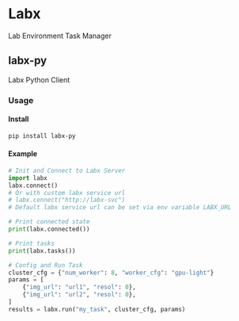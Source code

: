 # Labx
Lab Environment Task Manager
## labx-py
Labx Python Client
### Usage
#### Install
```sh
pip install labx-py
```
#### Example
```py
# Init and Connect to Labx Server
import labx
labx.connect()
# Or with custom labx service url
# labx.connect("http://labx-svc")
# Default labx service url can be set via env variable LABX_URL 

# Print connected state
print(labx.connected())

# Print tasks
print(labx.tasks())

# Config and Run Task
cluster_cfg = {"num_worker": 8, "worker_cfg": "gpu-light"}
params = [
    {"img_url": "url1", "resol": 0},
    {"img_url": "url2", "resol": 0},
]
results = labx.run("my_task", cluster_cfg, params)
```
